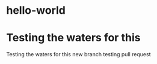 # hello-world
# Testing the waters for this 
Testing the waters for this 
new branch testing pull request
